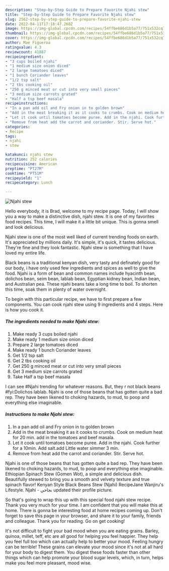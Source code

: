 ```yaml
---
description: "Step-by-Step Guide to Prepare Favorite Njahi stew"
title: "Step-by-Step Guide to Prepare Favorite Njahi stew"
slug: 2562-step-by-step-guide-to-prepare-favorite-njahi-stew
date: 2022-04-11T17:18:47.268Z
image: https://img-global.cpcdn.com/recipes/54ffbe686d1b5a77/751x532cq70/njahi-stew-recipe-main-photo.jpg
thumbnail: https://img-global.cpcdn.com/recipes/54ffbe686d1b5a77/751x532cq70/njahi-stew-recipe-main-photo.jpg
cover: https://img-global.cpcdn.com/recipes/54ffbe686d1b5a77/751x532cq70/njahi-stew-recipe-main-photo.jpg
author: Mae Figueroa
ratingvalue: 4.3
reviewcount: 41887
recipeingredient:
- "3 cups boiled njahi"
- "1 medium size onion diced"
- "2 large tomatoes diced"
- "1 bunch Coriander leaves"
- "1/2 tsp salt"
- "2 tbs cooking oil"
- "250 g minced meat or cut into very small pieces"
- "3 medium size carrots grated"
- "Half a tsp beef masala"
recipeinstructions:
- "In a pan add oil and Fry onion in to golden brown"
- "Add in the meat breaking it as it cooks to crumbs. Cook on medium heat for 20 min. add in the tomatoes and beef masala."
- "Let it cook until tomatoes become puree. Add in the njahi. Cook further for a 10min. Add salt.add Little water simmer 3 min."
- "Remove from heat add the carrot and coriander. Stir. Serve hot."
categories:
- Recipe
tags:
- njahi
- stew

katakunci: njahi stew 
nutrition: 252 calories
recipecuisine: American
preptime: "PT27M"
cooktime: "PT51M"
recipeyield: "1"
recipecategory: Lunch

---
```



![Njahi stew](https://img-global.cpcdn.com/recipes/54ffbe686d1b5a77/751x532cq70/njahi-stew-recipe-main-photo.jpg)

Hello everybody, it is Brad, welcome to my recipe page. Today, I will show you a way to make a distinctive dish, njahi stew. It is one of my favorites food recipes. This time, I will make it a little bit unique. This is gonna smell and look delicious.

Njahi stew is one of the most well liked of current trending foods on earth. It's appreciated by millions daily. It's simple, it's quick, it tastes delicious. They're fine and they look fantastic. Njahi stew is something that I have loved my entire life.

Black beans is a traditional kenyan dish, very tasty and definately good for our body, i have only used few ingredients and spices as well to give the food. Njahi is a form of bean and common names include hyacinth bean, dolichos bean, seim bean, lablab bean, Egyptian kidney bean, Indian bean, and Australian pea. These njahi beans take a long time to boil. To shorten this time, soak them in plenty of water overnight.


To begin with this particular recipe, we have to first prepare a few components. You can cook njahi stew using 9 ingredients and 4 steps. Here is how you cook it.

<!--inarticleads1-->

##### The ingredients needed to make Njahi stew:

1. Make ready 3 cups boiled njahi
1. Make ready 1 medium size onion diced
1. Prepare 2 large tomatoes diced
1. Make ready 1 bunch Coriander leaves
1. Get 1/2 tsp salt
1. Get 2 tbs cooking oil
1. Get 250 g minced meat or cut into very small pieces
1. Get 3 medium size carrots grated
1. Take Half a tsp beef masala


I can see #Njahi trending for whatever reasons. But, they r not black beans #fyi:Dolichos lablab. Njahi is one of those beans that has gotten quite a bad rep. They have been likened to choking hazards, to mud, to poop and everything else imaginable. 

<!--inarticleads2-->

##### Instructions to make Njahi stew:

1. In a pan add oil and Fry onion in to golden brown
1. Add in the meat breaking it as it cooks to crumbs. Cook on medium heat for 20 min. add in the tomatoes and beef masala.
1. Let it cook until tomatoes become puree. Add in the njahi. Cook further for a 10min. Add salt.add Little water simmer 3 min.
1. Remove from heat add the carrot and coriander. Stir. Serve hot.


Njahi is one of those beans that has gotten quite a bad rep. They have been likened to choking hazards, to mud, to poop and everything else imaginable. Ethiopian Spinach Stew (Gomen Wot), a simple and delicious dish. Beautifully stewed to bring you a smooth and velvety texture and true spinach flavor! Kenyan Style Black Beans Stew (Njahi) RecipeJane Wanjiru&#39;s Lifestyle. ‎Njahi - نجاحي‎ updated their profile picture. 

So that's going to wrap this up with this special food njahi stew recipe. Thank you very much for your time. I am confident that you will make this at home. There is gonna be interesting food at home recipes coming up. Don't forget to save this page in your browser, and share it to your family, friends and colleague. Thank you for reading. Go on get cooking!

It's not difficult to fight your bad mood when you are eating grains. Barley, quinoa, millet, teff, etc are all good for helping you feel happier. They help you feel full too which can actually help to better your mood. Feeling hungry can be terrible! These grains can elevate your mood since it's not at all hard for your body to digest them. You digest these foods faster than other things which can help promote your blood sugar levels, which, in turn, helps make you feel more pleasant, mood wise.
